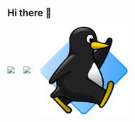 ## Hi there 👋

<div style="display: flex; align-items: center;">
  <a href="https://github-readme-stats.vercel.app/api?username=tiagofcvale&show_icons=true&theme=transparent" style="margin-right: 20px;">
    <img height="200" src="https://github-readme-stats.vercel.app/api?username=tiagofcvale&show_icons=true&theme=transparent" />
  </a>
  <a href="https://github.com/tiagofcvale/convoychat" style="margin-right: 20px;">
    <img height="200" src="https://github-readme-stats.vercel.app/api/top-langs?username=tiagofcvale&layout=compact&langs_count=8&card_width=280&theme=transparent" />
  </a>
  <img height="200" src="https://github.com/tiagofcvale/ITWProject/blob/main/Images/org.supertuxproject.SuperTux.png?raw=true" alt="SuperTux" />
</div>
